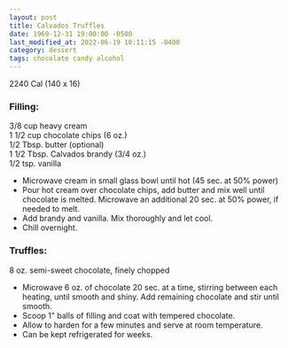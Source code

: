 ```yaml
---
layout: post
title: Calvados Truffles
date: 1969-12-31 19:00:00 -0500
last_modified_at: 2022-06-19 10:11:15 -0400
category: dessert
tags: chocolate candy alcohol
---
```

2240 Cal (140 x 16)
  
### Filling:

3/8 cup heavy cream  
1 1/2 cup chocolate chips (6 oz.)  
1/2 Tbsp. butter (optional)  
1 1/2 Tbsp. Calvados brandy (3/4 oz.)  
1/2 tsp. vanilla  

* Microwave cream in small glass bowl until hot (45 sec. at 50% power)
* Pour hot cream over chocolate chips, add butter and mix well until chocolate is melted. Microwave an additional 20 sec. at 50% power, if needed to melt.
* Add brandy and vanilla. Mix thoroughly and let cool.
* Chill overnight.

### Truffles:

8 oz. semi-sweet chocolate, finely chopped

* Microwave 6 oz. of chocolate 20 sec. at a time, stirring between each heating, until smooth and shiny. Add remaining chocolate and stir until smooth.
* Scoop 1" balls of filling and coat with tempered chocolate.
* Allow to harden for a few minutes and serve at room temperature.
* Can be kept refrigerated for weeks.
